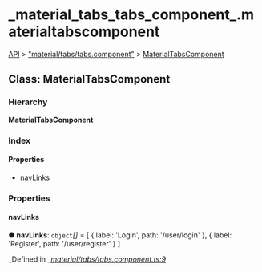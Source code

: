 # \_material\_tabs\_tabs\_component\_.materialtabscomponent

[API](../../api-1.md) &gt; ["material/tabs/tabs.component"](../modules/_material_tabs_tabs_component_.md) &gt; [MaterialTabsComponent](_material_tabs_tabs_component_.materialtabscomponent.md)

## Class: MaterialTabsComponent

### Hierarchy

**MaterialTabsComponent**

### Index

#### Properties

* [navLinks](_material_tabs_tabs_component_.materialtabscomponent.md#navlinks)

### Properties

#### navLinks

**● navLinks**: `object`_\[\]_ = \[ { label: 'Login', path: '/user/login' }, { label: 'Register', path: '/user/register' } \]

_Defined in _[_material/tabs/tabs.component.ts:9_](https://github.com/authumn/authumn-angular/blob/93ce399/projects/authumn-angular/src/material/tabs/tabs.component.ts#L9)


